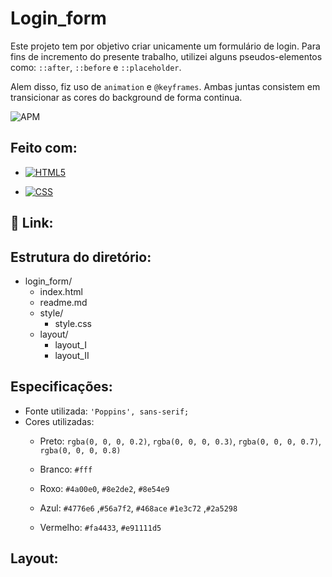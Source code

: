# **Login_form**
Este projeto tem por objetivo criar unicamente um  formulário de login.  Para fins de incremento do presente trabalho, utilizei alguns pseudos-elementos como: `::after`, `::before` e `::placeholder`.  

Alem disso, fiz uso de `animation` e `@keyframes`. Ambas juntas consistem em transicionar as cores do background de forma continua. 

![APM](https://camo.githubusercontent.com/2b5be4f21ba05bac285e81a1a1f11036ee50ca3bb9b2b7b00a3cd1cf0589b2fc/68747470733a2f2f696d672e736869656c64732e696f2f61706d2f6c2f76696d2d6d6f64653f636f6c6f723d626c7565)

## Feito com:

- [![HTML5](https://camo.githubusercontent.com/3fd58db04ae96181db91ff9cee08bca4ca6db9db8dd38f2063f26781eaeb67e4/68747470733a2f2f696d672e736869656c64732e696f2f62616467652f2d48544d4c352d3030303030303f7374796c653d666c6174266c6f676f3d68746d6c35)](https://camo.githubusercontent.com/3fd58db04ae96181db91ff9cee08bca4ca6db9db8dd38f2063f26781eaeb67e4/68747470733a2f2f696d672e736869656c64732e696f2f62616467652f2d48544d4c352d3030303030303f7374796c653d666c6174266c6f676f3d68746d6c35)

- [![CSS](https://camo.githubusercontent.com/d738d76484d50c8345c2d01e39364b707285bc7936140858e7909dfe6424efb2/68747470733a2f2f696d672e736869656c64732e696f2f62616467652f2d4353532d3035313232413f7374796c653d666c6174266c6f676f3d43535333266c6f676f436f6c6f723d313537324236)](https://camo.githubusercontent.com/d738d76484d50c8345c2d01e39364b707285bc7936140858e7909dfe6424efb2/68747470733a2f2f696d672e736869656c64732e696f2f62616467652f2d4353532d3035313232413f7374796c653d666c6174266c6f676f3d43535333266c6f676f436f6c6f723d313537324236)

  

## :tada:  Link:



## Estrutura do diretório:

  - login_form/
	 - index.html
	- readme.md
	 - style/
		 - style.css
	- layout/
		- layout_I
		- layout_II
	
## Especificações:

-   Fonte utilizada:  `'Poppins', sans-serif;`
-   Cores utilizadas:
    - Preto: `rgba(0, 0, 0, 0.2)`, `rgba(0, 0, 0, 0.3)`, `rgba(0, 0, 0, 0.7)`, `rgba(0, 0, 0, 0.8)`
    
    - Branco: `#fff`
    
    - Roxo: `#4a00e0`, `#8e2de2`, `#8e54e9`
    
    - Azul: `#4776e6` ,`#56a7f2`, `#468ace` `#1e3c72` ,`#2a5298`
    
    - Vermelho: `#fa4433`, `#e91111d5`
    
      

## Layout:


